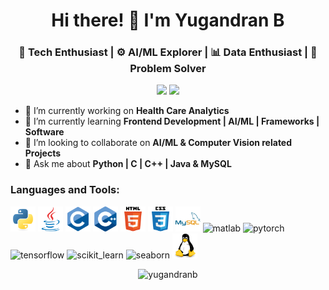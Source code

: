 <h1 align="center">Hi there! 👋 I'm Yugandran B</h1>
<h3 align="center">🚀 Tech Enthusiast | ⚙️ AI/ML Explorer | 📊 Data Enthusiast | 🧠 Problem Solver</h3>

<p align="center">
  <a href="mailto:yugandranbalaji@gmail.com"><img src="https://img.shields.io/badge/Email-Contact%20Me-informational?style=flat&logo=gmail&logoColor=white&color=0078D4"></a>
  <a href="https://www.linkedin.com/in/yugandran-b-b014b3249/"><img src="https://img.shields.io/badge/LinkedIn-Follow%20Me-informational?style=flat&logo=linkedin&logoColor=white&color=0077B5"></a>
</p>

- 🔭 I’m currently working on **Health Care Analytics**
- 🌱 I’m currently learning **Frontend Development | AI/ML | Frameworks | Software**
- 👯 I’m looking to collaborate on **AI/ML & Computer Vision related Projects**
- 💬 Ask me about **Python | C | C++ | Java & MySQL**

<h3 align="left">Languages and Tools:</h3>
<p align="left">
  <img src="https://raw.githubusercontent.com/devicons/devicon/master/icons/python/python-original.svg" alt="python" width="40" height="40"/>
  <img src="https://raw.githubusercontent.com/devicons/devicon/master/icons/java/java-original.svg" alt="java" width="40" height="40"/>
  <img src="https://raw.githubusercontent.com/devicons/devicon/master/icons/c/c-original.svg" alt="c" width="40" height="40"/>
  <img src="https://raw.githubusercontent.com/devicons/devicon/master/icons/cplusplus/cplusplus-original.svg" alt="cplusplus" width="40" height="40"/>
  <img src="https://raw.githubusercontent.com/devicons/devicon/master/icons/html5/html5-original-wordmark.svg" alt="html5" width="40" height="40"/>
  <img src="https://raw.githubusercontent.com/devicons/devicon/master/icons/css3/css3-original-wordmark.svg" alt="css3" width="40" height="40"/>
  <img src="https://raw.githubusercontent.com/devicons/devicon/master/icons/mysql/mysql-original-wordmark.svg" alt="mysql" width="40" height="40"/>
  <img src="https://upload.wikimedia.org/wikipedia/commons/2/21/Matlab_Logo.png" alt="matlab" width="40" height="40"/>
  <img src="https://www.vectorlogo.zone/logos/pytorch/pytorch-icon.svg" alt="pytorch" width="40" height="40"/>
  <img src="https://www.vectorlogo.zone/logos/tensorflow/tensorflow-icon.svg" alt="tensorflow" width="40" height="40"/>
  <img src="https://upload.wikimedia.org/wikipedia/commons/0/05/Scikit_learn_logo_small.svg" alt="scikit_learn" width="40" height="40"/>
  <img src="https://seaborn.pydata.org/_images/logo-mark-lightbg.svg" alt="seaborn" width="40" height="40"/>
  <img src="https://raw.githubusercontent.com/devicons/devicon/master/icons/linux/linux-original.svg" alt="linux" width="40" height="40"/>
</p>

<p align="center">
  <img src="https://github-readme-stats.vercel.app/api?username=yugandranb&show_icons=true&locale=en" alt="yugandranb" />
</p>
